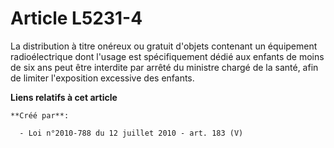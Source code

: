 # Article L5231-4

La distribution à titre onéreux ou gratuit d'objets contenant un équipement radioélectrique dont l'usage est spécifiquement
dédié aux enfants de moins de six ans peut être interdite par arrêté du ministre chargé de la santé, afin de limiter
l'exposition excessive des enfants.

**Liens relatifs à cet article**

	**Créé par**:

	  - Loi n°2010-788 du 12 juillet 2010 - art. 183 (V)
